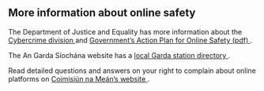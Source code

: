 ##  More information about online safety

The Department of Justice and Equality has more information about the [
Cybercrime division ](http://www.justice.ie/en/JELR/Pages/Cybercrime) and [
Government’s Action Plan for Online Safety (pdf)
](http://www.justice.ie/en/JELR/Action_Plan_for_Online_Safety_2018-2019.pdf/Files/Action_Plan_for_Online_Safety_2018-2019.pdf)
.

The An Garda Síochána website has a [ local Garda station directory
](https://www.garda.ie/en/Contact-Us/Station-Directory/) .

Read detailed questions and answers on your right to complain about online
platforms on [ Coimisiún na Meán’s website
](http://www.cnam.ie/onlinecomplaints) .
